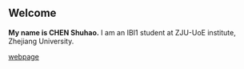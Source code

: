## Welcome 
**My name is CHEN Shuhao.** 
I am an IBI1 student at ZJU-UoE institute, Zhejiang University.

[webpage](https://person.zju.edu.cn) 